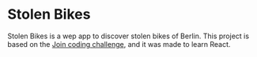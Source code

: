 # Stolen Bikes

Stolen Bikes is a wep app to discover stolen bikes of Berlin. This project is based on the [Join coding challenge](https://github.com/join-com/coding-challenge-frontend-react), and it was made to learn React.
